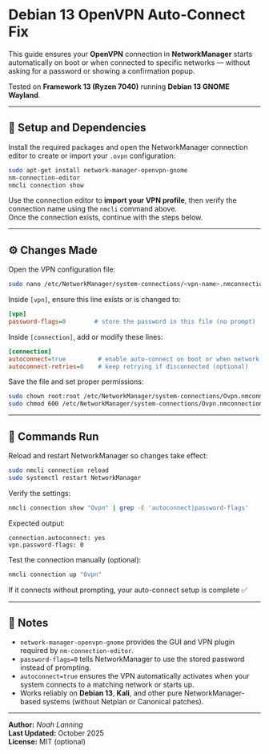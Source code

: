 # Debian 13 OpenVPN Auto-Connect Fix

This guide ensures your **OpenVPN** connection in **NetworkManager** starts automatically on boot or when connected to specific networks — without asking for a password or showing a confirmation popup.

Tested on **Framework 13 (Ryzen 7040)** running **Debian 13 GNOME Wayland**.

---

## 🧰 Setup and Dependencies

Install the required packages and open the NetworkManager connection editor to create or import your `.ovpn` configuration:

```bash
sudo apt-get install network-manager-openvpn-gnome
nm-connection-editor
nmcli connection show
```

Use the connection editor to **import your VPN profile**, then verify the connection name using the `nmcli` command above.  
Once the connection exists, continue with the steps below.

---

## ⚙️ Changes Made

Open the VPN configuration file:

```bash
sudo nano /etc/NetworkManager/system-connections/<vpn-name>.nmconnection
```

Inside `[vpn]`, ensure this line exists or is changed to:

```ini
[vpn]
password-flags=0        # store the password in this file (no prompt)
```

Inside `[connection]`, add or modify these lines:

```ini
[connection]
autoconnect=true         # enable auto-connect on boot or when network is active
autoconnect-retries=0    # keep retrying if disconnected (optional)
```

Save the file and set proper permissions:

```bash
sudo chown root:root /etc/NetworkManager/system-connections/Ovpn.nmconnection
sudo chmod 600 /etc/NetworkManager/system-connections/Ovpn.nmconnection
```

---

## 🚀 Commands Run

Reload and restart NetworkManager so changes take effect:

```bash
sudo nmcli connection reload
sudo systemctl restart NetworkManager
```

Verify the settings:

```bash
nmcli connection show "Ovpn" | grep -E 'autoconnect|password-flags'
```

Expected output:

```
connection.autoconnect: yes
vpn.password-flags: 0
```

Test the connection manually (optional):

```bash
nmcli connection up "Ovpn"
```

If it connects without prompting, your auto-connect setup is complete ✅

---

## 🧠 Notes

- `network-manager-openvpn-gnome` provides the GUI and VPN plugin required by `nm-connection-editor`.
- `password-flags=0` tells NetworkManager to use the stored password instead of prompting.
- `autoconnect=true` ensures the VPN automatically activates when your system connects to a matching network or starts up.
- Works reliably on **Debian 13**, **Kali**, and other pure NetworkManager-based systems (without Netplan or Canonical patches).

---

**Author:** *Noah Lanning*  
**Last Updated:** October 2025  
**License:** MIT (optional)

